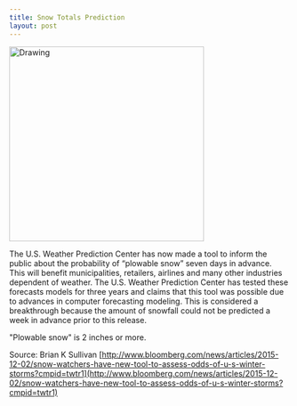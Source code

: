```yaml
---
title: Snow Totals Prediction
layout: post
---
```

<img src="{{ site.url }}/images/2015-12-02-image.png" alt="Drawing" style="width: 350px;"/>

The U.S. Weather Prediction Center has now made a tool to inform the public about the probability of “plowable snow” seven days in advance. This will benefit municipalities, retailers, airlines and many other industries dependent of weather. The U.S.  Weather Prediction Center has tested these forecasts models for three years and claims that this tool was possible due to advances in computer forecasting modeling. This is considered a breakthrough because the amount of snowfall could not be predicted a week in advance prior to this release.

"Plowable snow" is 2 inches or more.

Source: Brian K Sullivan [http://www.bloomberg.com/news/articles/2015-12-02/snow-watchers-have-new-tool-to-assess-odds-of-u-s-winter-storms?cmpid=twtr1](http://www.bloomberg.com/news/articles/2015-12-02/snow-watchers-have-new-tool-to-assess-odds-of-u-s-winter-storms?cmpid=twtr1)
